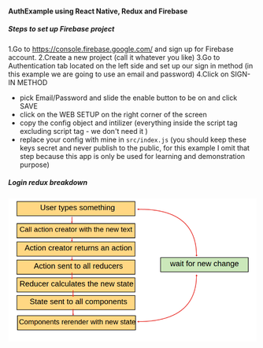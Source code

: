 #### AuthExample using React Native, Redux and Firebase

##### Steps to set up Firebase project
1.Go to https://console.firebase.google.com/ and sign up for Firebase account.
2.Create a new project (call it whatever you like)
3.Go to Authentication tab located on the left side and set up our sign in method (in this example we are going to use an email and password)
4.Click on SIGN-IN METHOD
- pick Email/Password and slide the enable button to be on and click SAVE
- click on the WEB SETUP on the right corner of the screen
- copy the config object and intilizer (everything inside the script tag excluding script tag -  we don't need it )
- replace your config with mine in ```src/index.js``` (you should keep these keys secret and never publish to the public, for this example I omit that step because this app is only be used for learning and demonstration purpose)


##### Login redux breakdown

![img](imagesReadme/login-redux-breakdown.png)
